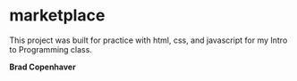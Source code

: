 # marketplace

This project was built for practice with html, css, and javascript for my Intro to Programming class.

**Brad Copenhaver**
